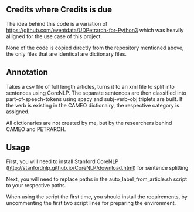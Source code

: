 ## Credits where Credits is due

The idea behind this code is a variation of https://github.com/eventdata/UDPetrarch-for-Python3 which was heavily alligned for the use case of this project.

None of the code is copied directly from the repository mentioned above, the only files that are identical are dictionary files.


## Annotation

Takes a csv file of full length articles, turns it to an xml file to split into sentences using CoreNLP. The separate sentences are then classified into part-of-speech-tokens using spacy and subj-verb-obj triplets are built. If the verb is existing in the CAMEO dictionairy, the respective category is assigned.

All dictionaries are not created by me, but by the researchers behind CAMEO and PETRARCH.

## Usage

First, you will need to install Stanford CoreNLP (http://stanfordnlp.github.io/CoreNLP/download.html) for sentence splitting 

Next, you will need to replace paths in the auto_label_from_article.sh script to your respective paths.

When using the script the first time, you should install the requirements, by uncommenting the first two script lines for preparing the environment.



